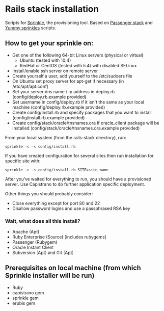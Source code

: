 # Rails stack installation
Scripts for [Sprinkle](http://github.com/crafterm/sprinkle/ "Sprinkle"), the provisioning tool.
Based on [Passenger stack](http://github.com/benschwarz/passenger-stack) and [Yummy sprinkles](http://github.com/l15n/yummy-sprinkles) scripts.

## How to get your sprinkle on:

* Get one of the following 64-bit Linux servers (physical or virtual)
  * Ubuntu (tested with 10.4)
  * RedHat or CentOS (tested with 5.4) with disabled SELinux
* Install/enable ssh server on remote server
* Create yourself a user, add yourself to the /etc/sudoers file
* On Ubuntu set proxy server for apt-get if necessary (in /etc/apt/apt.conf)
* Set your server dns name / ip address in deploy.rb (config/deploy.rb.example provided)
* Set username in config/deploy.rb if it isn't the same as your local machine (config/deploy.rb.example provided)
* Create config/install.rb and specify packages that you want to install (config/install.rb.example provided)
* Create config/stack/oracle/tnsnames.ora if oracle_client package will be installed (config/stack/oracle/tnsnames.ora.example provided)

From your local system (from the rails-stack directory), run:

    sprinkle -c -s config/install.rb

If you have created configuration for several sites then run installation for specific site with:

    sprinkle -c -s config/install.rb SITE=site_name

After you've waited for everything to run, you should have a provisioned server.
Use Capistrano to do further application specific deployment.

Other things you should probably consider:

* Close everything except for port 80 and 22
* Disallow password logins and use a passphrased RSA key

### Wait, what does all this install?

* Apache (Apt)
* Ruby Enterprise (Source) [includes rubygems]
* Passenger (Rubygem)
* Oracle Instant Client
* Subversion (Apt) and Git (Apt)

## Prerequisites on local machine (from which Sprinkle installer will be run)
* Ruby
* capistrano gem
* sprinkle gem
* erubis gem
